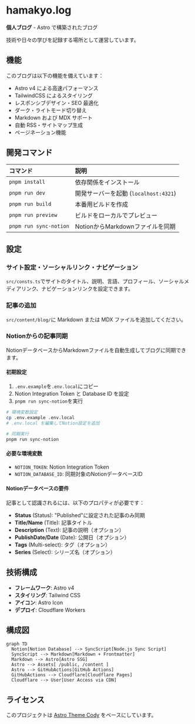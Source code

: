 # hamakyo.log

**個人ブログ** - Astro で構築されたブログ

技術や日々の学びを記録する場所として運営しています。

## 機能

このブログは以下の機能を備えています：

- Astro v4 による高速パフォーマンス
- TailwindCSS によるスタイリング
- レスポンシブデザイン・SEO 最適化
- ダーク・ライトモード切り替え
- Markdown および MDX サポート
- 自動 RSS・サイトマップ生成
- ページネーション機能

## 開発コマンド

| コマンド             | 説明                                  |
| :------------------- | :------------------------------------ |
| `pnpm install`       | 依存関係をインストール                |
| `pnpm run dev`       | 開発サーバーを起動 (`localhost:4321`) |
| `pnpm run build`     | 本番用ビルドを作成                    |
| `pnpm run preview`   | ビルドをローカルでプレビュー          |
| `pnpm run sync-notion` | NotionからMarkdownファイルを同期      |

## 設定

### サイト設定・ソーシャルリンク・ナビゲーション

`src/consts.ts`でサイトのタイトル、説明、言語、プロフィール、ソーシャルメディアリンク、ナビゲーションリンクを設定できます。

### 記事の追加

`src/content/blog/`に Markdown または MDX ファイルを追加してください。

### Notionからの記事同期

NotionデータベースからMarkdownファイルを自動生成してブログに同期できます。

#### 初期設定
1. `.env.example`を`.env.local`にコピー
2. Notion Integration Token と Database ID を設定
3. `pnpm run sync-notion`を実行

```bash
# 環境変数設定
cp .env.example .env.local
# .env.local を編集してNotion設定を追加

# 同期実行
pnpm run sync-notion
```

#### 必要な環境変数
- `NOTION_TOKEN`: Notion Integration Token
- `NOTION_DATABASE_ID`: 同期対象のNotionデータベースID

#### Notionデータベースの要件
記事として認識されるには、以下のプロパティが必要です：
- **Status** (Status): "Published"に設定された記事のみ同期
- **Title/Name** (Title): 記事タイトル
- **Description** (Text): 記事の説明（オプション）
- **PublishDate/Date** (Date): 公開日（オプション）
- **Tags** (Multi-select): タグ（オプション）
- **Series** (Select): シリーズ名（オプション）

## 技術構成

- **フレームワーク**: Astro v4
- **スタイリング**: Tailwind CSS
- **アイコン**: Astro Icon
- **デプロイ**: Cloudflare Workers

## 構成図

```mermaid
graph TD
  Notion[Notion Database] --> SyncScript[Node.js Sync Script]
  SyncScript --> Markdown[Markdown + Frontmatter]
  Markdown --> Astro[Astro SSG]
  Astro --> Assets[ /public, /content ]
  Astro --> GitHubActions[GitHub Actions]
  GitHubActions --> Cloudflare[Cloudflare Pages]
  Cloudflare --> User[User Access via CDN]
```

## ライセンス

このプロジェクトは [Astro Theme Cody](https://github.com/kirontoo/astro-theme-cody) をベースにしています。
